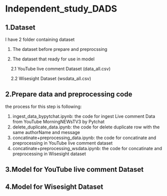 # Independent_study_DADS

## 1.Dataset

I have 2 folder containing dataset

1. The dataset before prepare and preprocssing
   
2. The dataset that ready for use in model

&emsp; 2.1 YouTube live comment Dataset (data_all.csv)

&emsp; 2.2 Wisesight Dataset (wsdata_all.csv)

## 2.Prepare data and preprocessing code

the process for this step is following:

1. ingest_data_bypytchat.ipynb: the code for ingest Live comment Data from YouTube MorningNEWsTV3 by Pytchat
2. delete_duplicate_data.ipynb: the code for delete duplicate row with the same authorName and message
3. concatinate+preprocessing_data.ipynb: the code for concatinate and preprocessing in YouTube live comment dataset
4. concatinate+preprocessing_wsdata.ipynb: the code for concatinate and preprocessing in Wisesight dataset

## 3.Model for YouTube live comment Dataset

## 4.Model for Wisesight Dataset

